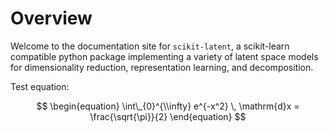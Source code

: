 # Overview

Welcome to the documentation site for `scikit-latent`, a scikit-learn compatible python package implementing a variety
of latent space models for dimensionality reduction, representation learning, and decomposition.

Test equation:

$$
\begin{equation}
  \int\_{0}^{\\infty} e^{-x^2}  \, \mathrm{d}x = \frac{\sqrt{\pi}}{2}
\end{equation}
$$
